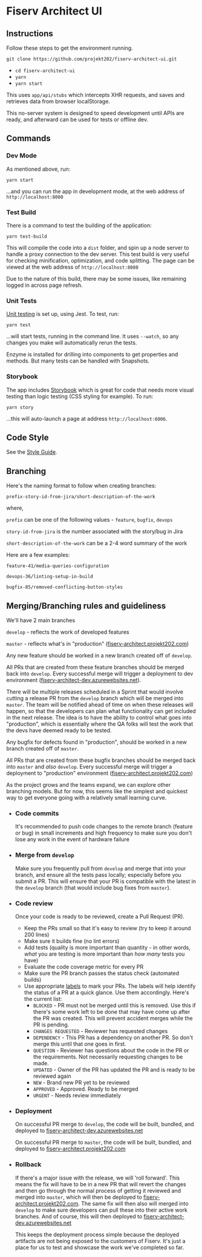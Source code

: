 # Fiserv Architect UI

## Instructions
Follow these steps to get the environment running.

    git clone https://github.com/projekt202/fiserv-architect-ui.git

* `cd fiserv-architect-ui`
* `yarn`
* `yarn start`

This uses `app/api/stubs` which intercepts XHR requests,
and saves and retrieves data from browser localStorage.

This no-server system is designed to speed development until APIs are ready, and afterward can be used for tests or offline dev.

## Commands

### Dev Mode

As mentioned above, run:

    yarn start

...and you can run the app in development mode, at the web address of `http://localhost:8080`

### Test Build

There is a command to test the building of the application:

    yarn test-build

This will compile the code into a `dist` folder, and spin up a node server to handle a proxy connection to the dev server.
This test build is very useful for checking minification, optimization, and code splitting. The page can be viewed
at the web address of `http://localhost:8080`

Due to the nature of this build, there may be some issues, like remaining logged in across page refresh.

### Unit Tests

[Unit testing](/test) is set up, using Jest. To test, run:

    yarn test

...will start tests, running in the command line. It uses `--watch`, so any changes you make will automatically rerun the tests.

Enzyme is installed for drilling into components to get properties and methods. But many tests can be handled with Snapshots.

### Storybook

The app includes [Storybook](https://github.com/storybooks/storybook) which is great for code that needs more visual testing than logic testing
(CSS styling for example). To run:

    yarn story

...this will auto-launch a page at address `http://localhost:6006`.

## Code Style

See the [Style Guide](./STYLE_GUIDE.md).

## Branching

Here's the naming format to follow when creating branches:

`prefix-story-id-from-jira/short-description-of-the-work`

where,

`prefix` can be one of the following values - `feature`, `bugfix`, `devops`

`story-id-from-jira` is the number associated with the story/bug in Jira

`short-description-of-the-work` can be a 2-4 word summary of the work

Here are a few examples:

`feature-41/media-queries-configuration`

`devops-36/linting-setup-in-build`

`bugfix-85/removed-conflicting-button-styles`

## Merging/Branching rules and guideliness

We'll have 2 main branches

`develop` - reflects the work of developed features

`master` - reflects what's in "production" ([fiserv-architect.projekt202.com](https://fiserv-architect.projekt202.com))

Any new feature should be worked in a new branch created off of `develop`.

All PRs that are created from these feature branches should be merged back into `develop`. Every successful merge will trigger a deployment to dev environment ([fiserv-architect-dev.azurewebsites.net](http://fiserv-architect-dev.azurewebsites.net)).

There will be multiple releases scheduled in a Sprint that would involve cutting a release PR from the `develop` branch which will be merged into `master`. The team will be notified ahead of time on when these releases will happen, so that the developers can plan what functionality can get included in the next release. The idea is to have the ability to control what goes into "production", which is essentially where the QA folks will test the work that the devs have deemed ready to be tested.

Any bugfix for defects found in "production", should be worked in a new branch created off of `master`.

All PRs that are created from these bugfix branches should be merged back into `master` and _also_ `develop`. Every successful merge will trigger a deployment to "production" environment ([fiserv-architect.projekt202.com](https://fiserv-architect.projekt202.com))

As the project grows and the teams expand, we can explore other branching models. But for now, this seems like the simplest and quickest way to get everyone going with a relatively small learning curve.

* ### Code commits
    It's recommended to push code changes to the remote branch (feature or bug) in small increments and high frequency to make sure you don't lose any work in the event of hardware failure

* ### Merge from `develop`
    Make sure you frequently pull from `develop` and merge that into your branch, and ensure all the tests pass locally; especially before you submit a PR. This will ensure that your PR is compatible with the latest in the `develop` branch (that would include bug fixes from `master`).

* ### Code review
    Once your code is ready to be reviewed, create a Pull Request (PR).
    * Keep the PRs small so that it's easy to review (try to keep it around 200 lines)
    * Make sure it builds fine (no lint errors)
    * Add tests (quality is more important than quantity - in other words, _what_ you are testing is more important than _how many_ tests you have)
    * Evaluate the code coverage metric for every PR
    * Make sure the PR branch passes the status check (automated builds)
    * Use appropriate [labels](https://github.com/projekt202/fiserv-architect-ui/issues/labels) to mark your PRs. The labels will help identify the status of a PR at a quick glance. Use them accordingly. Here's the current list:
        * `BLOCKED` - PR must not be merged until this is removed. Use this if there's some work left to be done that may have come up after the PR was created. This will prevent accident merges while the PR is pending.
        * `CHANGES REQUESTED` - Reviewer has requested changes
        * `DEPENDENCY` - This PR has a dependency on another PR. So don't merge this until that one goes in first.
        * `QUESTION` - Reviewer has questions about the code in the PR or the requirements. Not necessarily requesting changes to be made.
        * `UPDATED` - Owner of the PR has updated the PR and is ready to be reviewed again
        * `NEW` - Brand new PR yet to be reviewed
        * `APPROVED` - Approved. Ready to be merged
        * `URGENT` - Needs review immediately
* ### Deployment
    On successful PR merge to `develop`, the code will be built, bundled, and deployed to [fiserv-architect-dev.azurewebsites.net](https://fiserv-architect-dev.azurewebsites.net)

    On successful PR merge to `master`, the code will be built, bundled, and deployed to [fiserv-architect.projekt202.com](https://fiserv-architect.projekt202.com)

* ### Rollback
    If there's a major issue with the release, we will 'roll forward'. This means the fix will have to be in a new PR that will revert the changes and then go through the normal process of getting it reviewed and merged into `master`, which will then be deployed to  [fiserv-architect.projekt202.com](https://fiserv-architect.projekt202.com). The same fix will then also will merged into `develop` to make sure developers can pull these into their active work branches. And of course, this will then deployed to [fiserv-architect-dev.azurewebsites.net](https://fiserv-architect-dev.azurewebsites.net)

    This keeps the deployment process simple because the deployed artifacts are not being exposed to the customers of Fiserv. It's just a place for us to test and showcase the work we've completed so far.
